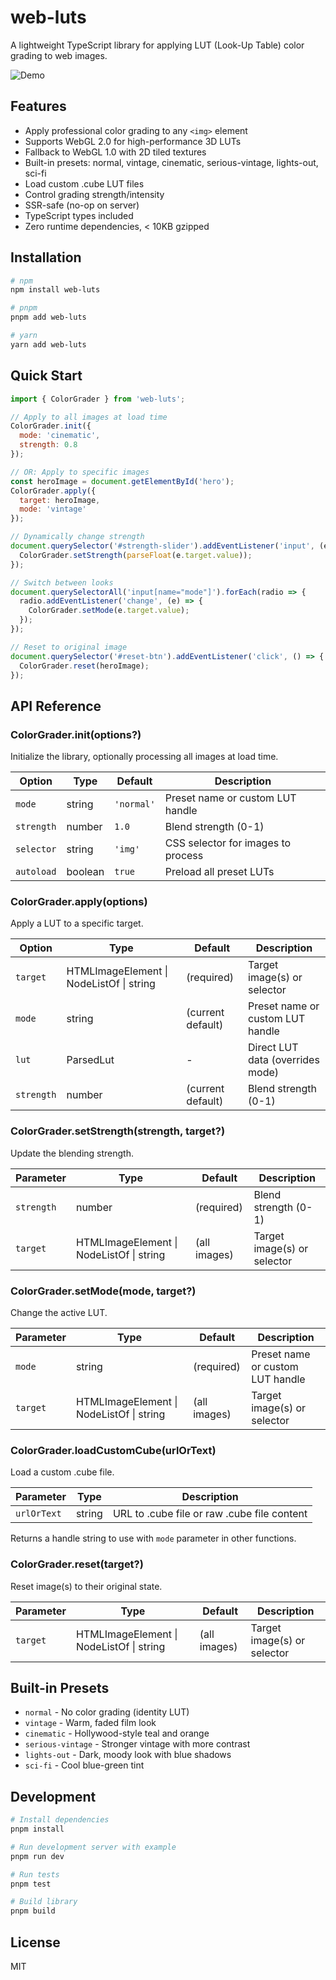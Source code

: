 # web-luts

A lightweight TypeScript library for applying LUT (Look-Up Table) color grading to web images. 

![Demo](https://media.giphy.com/media/v1.Y2lkPTc5MGI3NjExNW1veTgwMm81am9ia3YwOWprbnlhYjc1OXl0c3ZlMGZvNWdxaDNkYyZlcD12MV9pbnRlcm5hbF9naWZfYnlfaWQmY3Q9Zw/J2awouDsf23R2ZtuP2/giphy.gif)

## Features

- Apply professional color grading to any `<img>` element
- Supports WebGL 2.0 for high-performance 3D LUTs
- Fallback to WebGL 1.0 with 2D tiled textures
- Built-in presets: normal, vintage, cinematic, serious-vintage, lights-out, sci-fi
- Load custom .cube LUT files
- Control grading strength/intensity
- SSR-safe (no-op on server)
- TypeScript types included
- Zero runtime dependencies, < 10KB gzipped

## Installation

```bash
# npm
npm install web-luts

# pnpm 
pnpm add web-luts

# yarn
yarn add web-luts
```

## Quick Start

```js
import { ColorGrader } from 'web-luts';

// Apply to all images at load time
ColorGrader.init({ 
  mode: 'cinematic',
  strength: 0.8
});

// OR: Apply to specific images
const heroImage = document.getElementById('hero');
ColorGrader.apply({ 
  target: heroImage, 
  mode: 'vintage' 
});

// Dynamically change strength
document.querySelector('#strength-slider').addEventListener('input', (e) => {
  ColorGrader.setStrength(parseFloat(e.target.value));
});

// Switch between looks
document.querySelectorAll('input[name="mode"]').forEach(radio => {
  radio.addEventListener('change', (e) => {
    ColorGrader.setMode(e.target.value);
  });
});

// Reset to original image
document.querySelector('#reset-btn').addEventListener('click', () => {
  ColorGrader.reset(heroImage);
});
```

## API Reference

### ColorGrader.init(options?)

Initialize the library, optionally processing all images at load time.

| Option | Type | Default | Description |
|--------|------|---------|-------------|
| `mode` | string | `'normal'` | Preset name or custom LUT handle |
| `strength` | number | `1.0` | Blend strength (0-1) |
| `selector` | string | `'img'` | CSS selector for images to process |
| `autoload` | boolean | `true` | Preload all preset LUTs |

### ColorGrader.apply(options)

Apply a LUT to a specific target.

| Option | Type | Default | Description |
|--------|------|---------|-------------|
| `target` | HTMLImageElement \| NodeListOf<HTMLImageElement> \| string | (required) | Target image(s) or selector |
| `mode` | string | (current default) | Preset name or custom LUT handle |
| `lut` | ParsedLut | - | Direct LUT data (overrides mode) |
| `strength` | number | (current default) | Blend strength (0-1) |

### ColorGrader.setStrength(strength, target?)

Update the blending strength.

| Parameter | Type | Default | Description |
|-----------|------|---------|-------------|
| `strength` | number | (required) | Blend strength (0-1) |
| `target` | HTMLImageElement \| NodeListOf<HTMLImageElement> \| string | (all images) | Target image(s) or selector |

### ColorGrader.setMode(mode, target?)

Change the active LUT.

| Parameter | Type | Default | Description |
|-----------|------|---------|-------------|
| `mode` | string | (required) | Preset name or custom LUT handle |
| `target` | HTMLImageElement \| NodeListOf<HTMLImageElement> \| string | (all images) | Target image(s) or selector |

### ColorGrader.loadCustomCube(urlOrText)

Load a custom .cube file.

| Parameter | Type | Description |
|-----------|------|-------------|
| `urlOrText` | string | URL to .cube file or raw .cube file content |

Returns a handle string to use with `mode` parameter in other functions.

### ColorGrader.reset(target?)

Reset image(s) to their original state.

| Parameter | Type | Default | Description |
|-----------|------|---------|-------------|
| `target` | HTMLImageElement \| NodeListOf<HTMLImageElement> \| string | (all images) | Target image(s) or selector |

## Built-in Presets

- `normal` - No color grading (identity LUT)
- `vintage` - Warm, faded film look
- `cinematic` - Hollywood-style teal and orange
- `serious-vintage` - Stronger vintage with more contrast
- `lights-out` - Dark, moody look with blue shadows
- `sci-fi` - Cool blue-green tint

## Development

```bash
# Install dependencies
pnpm install

# Run development server with example
pnpm run dev

# Run tests
pnpm test

# Build library
pnpm build
```

## License

MIT 